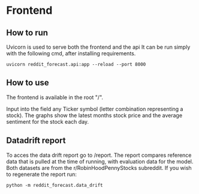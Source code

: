 # Frontend

## How to run
Uvicorn is used to serve both the frontend and the api
It can be run simply with the following cmd, after installing requirements.
```
uvicorn reddit_forecast.api:app --reload --port 8000
```

## How to use

The frontend is available in the root "/".

Input into the field any Ticker symbol (letter combination representing a stock).
The graphs show the latest months stock price and the average sentiment for the stock each day.


## Datadrift report
To acces the data drift report go to /report.
The report compares reference data that is pulled at the time of running, with evaluation data for the model. Both datasets are from the r/RobinHoodPennyStocks subreddit.
If you wish to regenerate the report run:
```
python -m reddit_forecast.data_drift
```